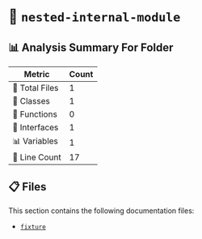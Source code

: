 # 📁 `nested-internal-module`

## 📊 Analysis Summary For Folder

| Metric | Count |
|--------|-------|
| 📁 Total Files | 1 |
| 🧱 Classes | 1 |
| 🔧 Functions | 0 |
| 📐 Interfaces | 1 |
| 📊 Variables | 1 |
| 🔢 Line Count | 17 |


## 📋 Files

This section contains the following documentation files:

- [`fixture`](./fixture.md)